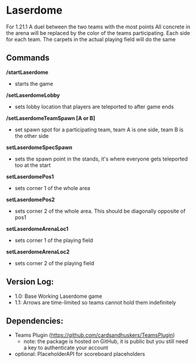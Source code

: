 # Laserdome
For 1.21.1
A duel between the two teams with the most points
All concrete in the arena will be replaced by the color of the teams participating. Each side for each team. 
The carpets in the actual playing field will do the same





## Commands
**/startLaserdome** 
- starts the game 

**/setLaserdomeLobby** 
- sets lobby location that players are teleported to after game ends

**/setLaserdomeTeamSpawn [A or B]** 
- set spawn spot for a participating team, team A is one side, team B is the other side

**setLaserdomeSpecSpawn** 
- sets the spawn point in the stands, it's where everyone gets teleported too at the start

**setLaserdomePos1**
- sets corner 1 of the whole area

**setLaserdomePos2**
- sets corner 2 of the whole area. This should be diagonally opposite of pos1

**setLaserdomeArenaLoc1**
- sets corner 1 of the playing field 

**setLaserdomeArenaLoc2**
- sets corner 2 of the playing field


## Version Log:
- 1.0: Base Working Laserdome game
- 1.1: Arrows are time-limited so teams cannot hold them indefinitely

## Dependencies:
- Teams Plugin (https://github.com/cardsandhuskers/TeamsPlugin)
    - note: the package is hosted on GitHub, it is public but you still need a key to authenticate your account
- optional: PlaceholderAPI for scoreboard placeholders